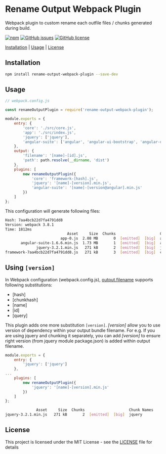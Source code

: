 # Rename Output Webpack Plugin
Webpack plugin to custom rename each outfile files / chunks generated during build.

[![npm](https://img.shields.io/npm/v/rename-output-webpack-plugin.svg)](https://www.npmjs.com/package/rename-output-webpack-plugin)
[![GitHub issues](https://img.shields.io/github/issues/sun1l/rename-output-webpack-plugin.svg)](https://github.com/sun1l/rename-output-webpack-plugin/issues)
[![GitHub license](https://img.shields.io/badge/license-MIT-blue.svg)](https://raw.githubusercontent.com/sun1l/rename-output-webpack-plugin/master/LICENSE)

[Installation](#Installation) |
[Usage](#usage) |
[License](#license)

## Installation

```bash
npm install rename-output-webpack-plugin --save-dev
```

## Usage

```javascript
// webpack.config.js

const renameOutputPlugin = require('rename-output-webpack-plugin');

module.exports = {
    entry: {
        'core': './src/core.js',
        'app': './src/index.js',
        'jquery': ['jquery'],
        'angular-suite': ['angular', 'angular-ui-bootstrap', 'angular-ui-router'],
    },
    output: {
        'filename': '[name]-[id].js',
        'path': path.resolve(__dirname, 'dist')
    },
    plugins: [
        new renameOutputPlugin({
            'core': 'framework-[hash].js',
            'jquery': '[name]-[version].min.js',
            'angular-suite': '[name]-[version@angular].min.js'
        })
    ]
};
```
This configuration will generate following files:

```bash
Hash: 7aa4bcb22d7fa4791dd8
Version: webpack 3.8.1
Time: 1812ms
                            Asset     Size  Chunks                    Chunk Names
                         app-0.js  2.08 MB       0  [emitted]  [big]  app
       angular-suite-1.6.6.min.js  1.73 MB       1  [emitted]  [big]  angular-suite
              jquery-3.2.1.min.js   271 kB       2  [emitted]  [big]  jquery
framework-7aa4bcb22d7fa4791dd8.js   271 kB       3  [emitted]  [big]  core
```

## Using `[version]`

In Webpack configuration (webpack.config.js), [output.filename](https://webpack.js.org/configuration/output/#output-filename) supports following substitutions:
* [hash]
* [chunkhash]
* [name]
* [id]
* [query]

This plugin adds one more substitution `[version]`. _[version]_ allow you to use version of dependency within your output bundle filename. For e.g. If you are using jquery and chunking it separately, you can add _[version]_ to ensure right version (from jquery module package.json) is added within output filename.

```javascript
module.exports = {
    entry: {
        'jquery': ['jquery']
    },
...
    plugins: [
        new renameOutputPlugin({
            'jquery': '[name]-[version].min.js'
        })
    ]
};
```
```bash
              Asset     Size  Chunks                    Chunk Names
jquery-3.2.1.min.js   271 kB       2  [emitted]  [big]  jquery
```

## License

This project is licensed under the MIT License - see the [LICENSE](LICENSE) file for details

